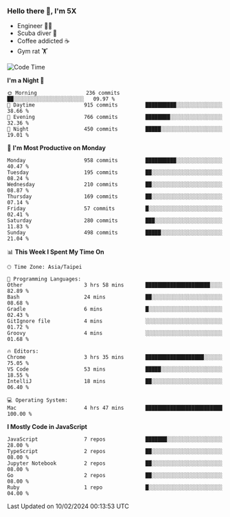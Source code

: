 ### Hello there 👋, I'm 5X

* Engineer 👨‍💻
* Scuba diver 🤿
* Coffee addicted ☕️
* Gym rat 🏋️

<!--START_SECTION:waka-->
![Code Time](http://img.shields.io/badge/Code%20Time-792%20hrs%2037%20mins-blue)

**I'm a Night 🦉** 

```text
🌞 Morning                236 commits         ██░░░░░░░░░░░░░░░░░░░░░░░   09.97 % 
🌆 Daytime                915 commits         ██████████░░░░░░░░░░░░░░░   38.66 % 
🌃 Evening                766 commits         ████████░░░░░░░░░░░░░░░░░   32.36 % 
🌙 Night                  450 commits         █████░░░░░░░░░░░░░░░░░░░░   19.01 % 
```
📅 **I'm Most Productive on Monday** 

```text
Monday                   958 commits         ██████████░░░░░░░░░░░░░░░   40.47 % 
Tuesday                  195 commits         ██░░░░░░░░░░░░░░░░░░░░░░░   08.24 % 
Wednesday                210 commits         ██░░░░░░░░░░░░░░░░░░░░░░░   08.87 % 
Thursday                 169 commits         ██░░░░░░░░░░░░░░░░░░░░░░░   07.14 % 
Friday                   57 commits          █░░░░░░░░░░░░░░░░░░░░░░░░   02.41 % 
Saturday                 280 commits         ███░░░░░░░░░░░░░░░░░░░░░░   11.83 % 
Sunday                   498 commits         █████░░░░░░░░░░░░░░░░░░░░   21.04 % 
```


📊 **This Week I Spent My Time On** 

```text
🕑︎ Time Zone: Asia/Taipei

💬 Programming Languages: 
Other                    3 hrs 58 mins       █████████████████████░░░░   82.89 % 
Bash                     24 mins             ██░░░░░░░░░░░░░░░░░░░░░░░   08.68 % 
Gradle                   6 mins              █░░░░░░░░░░░░░░░░░░░░░░░░   02.43 % 
GitIgnore file           4 mins              ░░░░░░░░░░░░░░░░░░░░░░░░░   01.72 % 
Groovy                   4 mins              ░░░░░░░░░░░░░░░░░░░░░░░░░   01.68 % 

🔥 Editors: 
Chrome                   3 hrs 35 mins       ███████████████████░░░░░░   75.05 % 
VS Code                  53 mins             █████░░░░░░░░░░░░░░░░░░░░   18.55 % 
IntelliJ                 18 mins             ██░░░░░░░░░░░░░░░░░░░░░░░   06.40 % 

💻 Operating System: 
Mac                      4 hrs 47 mins       █████████████████████████   100.00 % 
```

**I Mostly Code in JavaScript** 

```text
JavaScript               7 repos             ███████░░░░░░░░░░░░░░░░░░   28.00 % 
TypeScript               2 repos             ██░░░░░░░░░░░░░░░░░░░░░░░   08.00 % 
Jupyter Notebook         2 repos             ██░░░░░░░░░░░░░░░░░░░░░░░   08.00 % 
Go                       2 repos             ██░░░░░░░░░░░░░░░░░░░░░░░   08.00 % 
Ruby                     1 repo              █░░░░░░░░░░░░░░░░░░░░░░░░   04.00 % 
```




 Last Updated on 10/02/2024 00:13:53 UTC
<!--END_SECTION:waka-->
